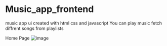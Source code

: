 # Music_app_frontend
music app ui created with html css and javascript
You can play music fetch diffrent songs from playlists

Home Page
![image](https://github.com/user-attachments/assets/501c772a-3d2f-4c2b-b280-341807bcadc1)

